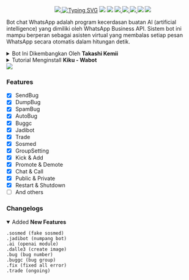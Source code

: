 <p align="center">
<a href="https://telegra.ph/file/3fc1e4f4ea4e38b83f654.jpg"><img src="https://telegra.ph/file/3fc1e4f4ea4e38b83f654.jpg"</a>
<a href="https://git.io/typing-svg"><img src="https://readme-typing-svg.herokuapp.com?font=Orbitron&size=28&duration=3000&pause=1000&color=964B00&width=456&lines=KIKUCHANJ+MULTI+DEVICE;CREATED+BY+TAKASHI+KEMII" alt="Typing SVG" /></a>
<img src="https://img.shields.io/badge/rating-★★★★★-brightgreen"/>
<img src="https://badges.frapsoft.com/os/v1/open-source.svg?v=103)](https://github.com/ellerbrock/open-source-badges"/>
<a href="https://github.com/Takashi-Kemii/Kiku"><img src="https://img.shields.io/github/watchers/Takashi-Kemii/Kiku.svg"</a>
<a href="https://github.com/Takashi-Kemii/Kiku"><img src="https://img.shields.io/github/stars/Takashi-Kemii/Kiku.svg"</a>
<a href="https://github.com/Takashi-Kemii/Kiku"><img src="https://img.shields.io/github/forks/Takashi-Kemii/Kiku.svg"</a>
<a href="https://github.com/Takashi-Kemii/Kiku"><img src="https://img.shields.io/github/repo-size/Takashi-Kemii/Kiku.svg"></a>
<img src="https://raw.githubusercontent.com/andreasbm/readme/master/assets/lines/colored.png"/>

Bot chat WhatsApp adalah program kecerdasan buatan AI (artificial intelligence) yang dimiliki oleh WhatsApp Business API. Sistem bot ini mampu berperan sebagai asisten virtual yang membalas setiap pesan WhatsApp secara otomatis dalam hitungan detik.

<details close="close">
<summary>Bot Ini Dikembangkan Oleh <b>Takashi Kemii</b></summary>
<a href="http://wa.me/628816609112"><img src="https://img.shields.io/badge/Whatsapp-30302f?style=flat&logo=whatsapp"></a>
<a href="http://www.instagram.com/thiskemii"><img src="https://img.shields.io/badge/Instagram-30302f?style=flat&logo=instagram"></a>
</details><details close="close"><summary>Tutorial Menginstall <b>Kiku - Wabot</b></summary>

- `Select The Language`

`you can choose Indonesian or English`
<details close="close">
<summary><i><b>Indonesian</b></i></summary>

***
### 1. Install Aplikasi [Termux](https://f-droid.org/repo/com.termux_118.apk)
> Setelah Install Aplikasi Termux, Silahkan Salin Teks Dibawah, Setelah Disalin Tempel Di Aplikasi Termux.
```
pkg update -y;pkg upgrade -y;pkg install nodejs -y;pkg install git -y;git clone https://github.com/Takashi-Kemii/Kiku.git && cd Kiku;rm -rf session.json;node index
```
### 2. Pairing Code
> Setelah Menempel Nomer Kalian Ke Termux/Panel, Nanti Akan Muncul Code Pairingnya, Kalian Bisa Masukan Code Tersebut Di Whatsapp Kalian.
### 3. Catatan
> Saya Sarankan Jangan Menggunakan Whatsapp/Nomor Pribadi
***
</details><details close="close"><summary><i><b>English</b></i></summary>

***
### 1. Install The [Termux](https://f-droid.org/repo/com.termux_118.apk) App
> After Installing The Termux Application, Please Copy The Text Below, After Copying Paste In The Termux Application.
```
pkg update -y;pkg upgrade -y;pkg install nodejs -y;pkg install git -y;git clone https://github.com/Takashi-Kemii/Kiku.git && cd Kiku;rm -rf session.json;node index
```
### 2. Pairing Code
> After pasting your number into Termux/Panel, the pairing code will appear, you can enter the code in your WhatsApp.
### 3. Note
> I Suggest Don't Use Whatsapp/Personal Number
***
</details></details>
<img src="https://raw.githubusercontent.com/andreasbm/readme/master/assets/lines/colored.png"/>

### Features
- [x] SendBug
- [x] DumpBug
- [x] SpamBug
- [x] AutoBug
- [x] Buggc
- [x] Jadibot
- [x] Trade
- [x] Sosmed
- [x] GroupSetting
- [x] Kick & Add
- [x] Promote & Demote
- [x] Chat & Call
- [x] Public & Private
- [x] Restart & Shutdown
- [ ] And others

### Changelogs
<details open="open"><summary>Added <b>New Features</b></summary>

```
.sosmed (fake sosmed)
.jadibot (numpang bot)
.ai (openai module)
.dalle3 (create image)
.bug (bug number)
.buggc (bug group)
.fix (fixed all error)
.trade (ongoing)
```
</details>
